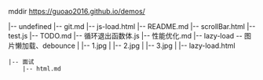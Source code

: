 mddir
https://guoao2016.github.io/demos/

|-- undefined
    |-- git.md
    |-- js-load.html
    |-- README.md
    |-- scrollBar.html
    |-- test.js
    |-- TODO.md
    |-- 循环退出函数体.js
    |-- 性能优化.md
    |-- lazy-load   -- 图片懒加载、debounce
    |   |-- 1.jpg
    |   |-- 2.jpg
    |   |-- 3.jpg
    |   |-- lazy-load.html   
           
    |-- 面试
        |-- html.md
